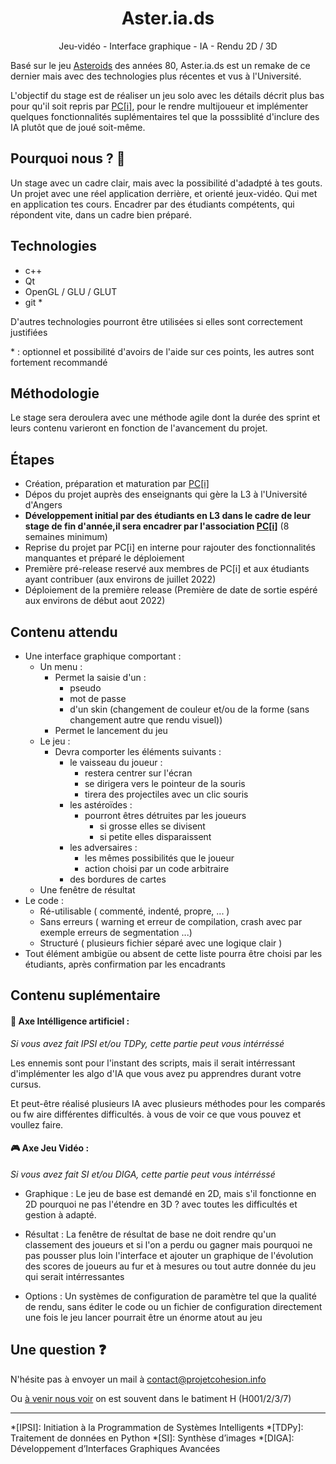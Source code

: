 <div align="center">
	<h1> Aster.ia.ds </h1>
</div>

<p align="center">
	Jeu-vidéo - Interface graphique - IA - Rendu 2D / 3D
</p>

Basé sur le jeu [Asteroids](https://fr.wikipedia.org/wiki/Asteroids) des années 80,
Aster.ia.ds est un remake de ce dernier mais avec des technologies plus récentes et vus à l'Université.

L'objectif du stage est de réaliser un jeu solo avec les détails décrit plus bas pour qu'il soit repris par [PC[i]](https://projetcohesion.info), pour le rendre multijoueur et implémenter quelques fonctionnalités suplémentaires tel que la posssiblité d'inclure des IA plutôt que de joué soit-même.

## Pourquoi nous ? 🤔

 Un stage avec un cadre clair, mais avec la possibilité d'adadpté à tes gouts.
 Un projet avec une réel application derrière, et orienté jeux-vidéo.
 Qui met en application tes cours.
 Encadrer par des étudiants compétents, qui répondent vite, dans un cadre bien préparé.

## Technologies

 - c++
 - Qt
 - OpenGL / GLU / GLUT
 - git \*

D'autres technologies pourront être utilisées si elles sont correctement justifiées

\* : optionnel et possibilité d'avoirs de l'aide sur ces points, les autres sont fortement recommandé

## Méthodologie

Le stage sera deroulera avec une méthode agile dont la durée des sprint et leurs contenu varieront en fonction de l'avancement du projet. 

## Étapes

 - Création, préparation et maturation par [PC[i]](https://projetcohesion.info)
 - Dépos du projet auprès des enseignants qui gère la L3 à l'Université d'Angers
 - **Développement initial par des étudiants en L3 dans le cadre de leur stage de fin d'année,il sera encadrer par l'association [PC[i]](https://projetcohesion.info)** (8 semaines minimum)
 - Reprise du projet par PC[i] en interne pour rajouter des fonctionnalités manquantes et préparé le déploiement
 - Première pré-release reservé aux membres de PC[i] et aux étudiants ayant contribuer (aux environs de juillet 2022)
 - Déploiement de la première release (Première de date de sortie espéré aux environs de début aout 2022)
 
## Contenu attendu

  - Une interface graphique comportant :
    - Un menu :
      - Permet la saisie d'un :
        - pseudo 
        - mot de passe 
        - d'un skin (changement de couleur et/ou de la forme (sans changement autre que rendu visuel))
      - Permet le lancement du jeu
    - Le jeu :
      - Devra comporter les éléments suivants :
        - le vaisseau du joueur :
          - restera centrer sur l'écran
          - se dirigera vers le pointeur de la souris
          - tirera des projectiles avec un clic souris
        - les astéroïdes :
          - pourront êtres détruites par les joueurs
            - si grosse elles se divisent
            - si petite elles disparaissent
        - les adversaires :
          - les mêmes possibilités que le joueur
          - action choisi par un code arbitraire
        - des bordures de cartes
    - Une fenêtre de résultat
  - Le code :
    - Ré-utilisable ( commenté, indenté, propre, ... )
    - Sans erreurs ( warning et erreur de compilation, crash avec par exemple erreurs de segmentation ...)
    - Structuré ( plusieurs fichier séparé avec une logique clair )
  - Tout élément ambigüe ou absent de cette liste pourra être choisi par les étudiants, après confirmation par les encadrants

## Contenu suplémentaire


#### 🧠 Axe Intélligence artificiel :
*Si vous avez fait IPSI et/ou TDPy, cette partie peut vous intérréssé*

Les ennemis sont pour l'instant des scripts,
mais il serait intérressant d'implémenter les algo d'IA que vous avez pu apprendres durant votre cursus.

Et peut-être réalisé plusieurs IA avec plusieurs méthodes pour les comparés ou fw	aire différentes difficultés.
à vous de voir ce que vous pouvez et voullez faire.


#### 🎮 Axe Jeu Vidéo :
*Si vous avez fait SI et/ou DIGA, cette partie peut vous intérréssé*

 - Graphique :
 	Le jeu de base est demandé en 2D, mais s'il fonctionne en 2D pourquoi ne pas l'étendre en 3D ?
 	avec toutes les difficultés et gestion à adapté.


 - Résultat :
 	La fenêtre de résultat de base ne doit rendre qu'un classement des joueurs et si l'on a perdu ou gagner
 	mais pourquoi ne pas pousser plus loin l'interface et ajouter un graphique de l'évolution des scores de joueurs au fur et à mesures
 	ou tout autre donnée du jeu qui serait intérressantes


 - Options :
 	Un systèmes de configuration de paramètre tel que la qualité de rendu, sans éditer le code ou un fichier de configuration
 	directement une fois le jeu lancer pourrait être un énorme atout au jeu
   
   
## Une question ❓

N'hésite pas à envoyer un mail à contact@projetcohesion.info

Ou [à venir nous voir](https://projetcohesion.info/a-propos/#bureau) on est souvent dans le batiment H (H001/2/3/7)


<hr/>
*[IPSI]: Initiation à la Programmation de Systèmes Intelligents
*[TDPy]: Traitement de données en Python
*[SI]: Synthèse d’images
*[DIGA]:  Développement d’Interfaces Graphiques Avancées
